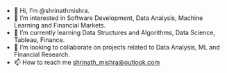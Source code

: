 - 👋 Hi, I’m @shrinathmishra.
- 👀 I’m interested in Software Development, Data Analysis, Machine Learning and Financial Markets.
- 🌱 I’m currently learning Data Structures and Algorithms, Data Science, Tableau, Finance.
- 💞️ I’m looking to collaborate on projects related to Data Analysis, ML and Financial Research.
- 📫 How to reach me shrinath_mishra@outlook.com 

<!---
shrinathmishra/shrinathmishra is a ✨ special ✨ repository because its `README.md` (this file) appears on your GitHub profile.
You can click the Preview link to take a look at your changes.
--->
